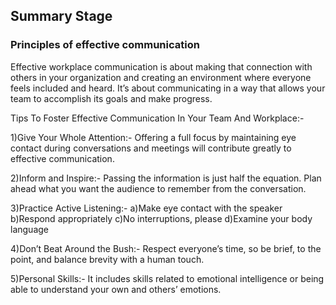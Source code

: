 ## Summary Stage 

### Principles of effective communication
Effective workplace communication is about making that connection with others in your organization and creating an environment where everyone feels included and heard. It’s about communicating in a way that allows your team to accomplish its goals and make progress.

Tips To Foster Effective Communication In Your Team And Workplace:-

1)Give Your Whole Attention:-
Offering a full focus by maintaining eye contact during conversations and meetings will contribute greatly to effective communication.

2)Inform and Inspire:-
Passing the information is just half the equation. Plan ahead what you want the audience to remember from the conversation.

3)Practice Active Listening:-
a)Make eye contact with the speaker
b)Respond appropriately
c)No interruptions, please
d)Examine your body language

4)Don’t Beat Around the Bush:-
Respect everyone’s time, so be brief, to the point, and balance brevity with a human touch.

5)Personal Skills:-
It includes skills related to emotional intelligence or being able to understand your own and others’ emotions.
